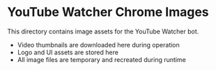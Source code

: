 # YouTube Watcher Chrome Images

This directory contains image assets for the YouTube Watcher bot.

- Video thumbnails are downloaded here during operation
- Logo and UI assets are stored here
- All image files are temporary and recreated during runtime
